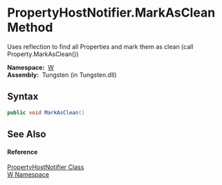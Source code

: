 PropertyHostNotifier.MarkAsClean Method
=======================================
  Uses reflection to find all Properties and mark them as clean (call Property.MarkAsClean())

  **Namespace:**  [W][1]  
  **Assembly:**  Tungsten (in Tungsten.dll)

Syntax
------

```csharp
public void MarkAsClean()
```


See Also
--------

#### Reference
[PropertyHostNotifier Class][2]  
[W Namespace][1]  

[1]: ../README.md
[2]: README.md